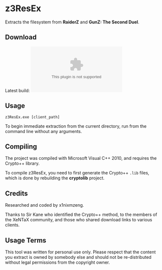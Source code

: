 ﻿z3ResEx
=======

Extracts the filesystem from **RaiderZ** and **GunZ: The Second Duel**.


## Download

Latest build: ![z3ResEx.exe](https://raw.github.com/x1nixmzeng/z3ResEx/master/src/Release/z3ResEx.exe)

## Usage

    z3ResEx.exe [client_path]

To begin immediate extraction from the current directory, run from the command line without any arguments.


## Compiling

The project was compiled with Microsoft Visual C++ 2010, and requires the Crypto++ library.

To compile z3ResEx, you need to first generate the Crypto++ `.lib` files, which is done by rebuilding the **cryptolib** project.


## Credits

Researched and coded by x1nixmzeng.

Thanks to Sir Kane who identified the Crypto++ method, to the members of the XeNTaX community, and those who shared download links to various clients.


## Usage Terms

This tool was written for personal use only. Please respect that the content you extract is owned by somebody else and should not be re-distributed without legal permissions from the copyright owner.
